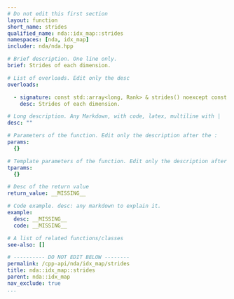 ```yaml
---
# Do not edit this first section
layout: function
short_name: strides
qualified_name: nda::idx_map::strides
namespaces: [nda, idx_map]
includer: nda/nda.hpp

# Brief description. One line only.
brief: Strides of each dimension.

# List of overloads. Edit only the desc
overloads:

  - signature: const std::array<long, Rank> & strides() noexcept const
    desc: Strides of each dimension.

# Long description. Any Markdown, with code, latex, multiline with |
desc: ""

# Parameters of the function. Edit only the description after the :
params:
  {}

# Template parameters of the function. Edit only the description after the :
tparams:
  {}

# Desc of the return value
return_value: __MISSING__

# Code example. desc: any markdown to explain it.
example:
  desc: __MISSING__
  code: __MISSING__

# A list of related functions/classes
see-also: []

# ---------- DO NOT EDIT BELOW --------
permalink: /cpp-api/nda/idx_map/strides
title: nda::idx_map::strides
parent: nda::idx_map
nav_exclude: true
...
```


